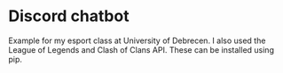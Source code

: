 # Discord chatbot
Example for my esport class at University of Debrecen.
I also used the League of Legends and Clash of Clans API. These can be installed using pip.
